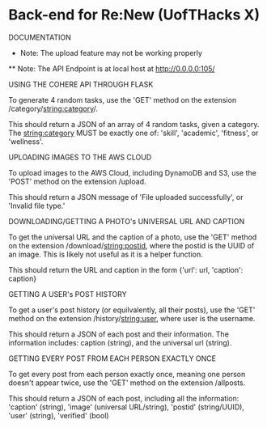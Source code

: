 # Back-end for Re:New (UofTHacks X)

DOCUMENTATION

* Note: The upload feature may not be working properly

** Note: The API Endpoint is at local host at http://0.0.0.0:105/

USING THE COHERE API THROUGH FLASK

To generate 4 random tasks, use the 'GET' method on the extension /category/<string:category>/. 

This should return a JSON of an array of 4 random tasks, given a category. The <string:category> MUST be exactly one of: 'skill', 'academic', 'fitness', or 'wellness'.

UPLOADING IMAGES TO THE AWS CLOUD

To upload images to the AWS Cloud, including DynamoDB and S3, use the 'POST' method on the extension /upload.

This should return a JSON message of 'File uploaded successfully', or 'Invalid file type.'

DOWNLOADING/GETTING A PHOTO's UNIVERSAL URL AND CAPTION

To get the universal URL and the caption of a photo, use the 'GET' method on the extension /download/<string:postid>, where the postid is the UUID of an image. This is likely not useful as it is a helper function.

This should return the URL and caption in the form {'url': url, 'caption': caption}

GETTING A USER's POST HISTORY

To get a user's post history (or equilvalently, all their posts), use the 'GET' method on the extension /history/<string:user>, where user is the username. 

This should return a JSON of each post and their information. The information includes: caption (string), and the universal url (string).  

GETTING EVERY POST FROM EACH PERSON EXACTLY ONCE

To get every post from each person exactly once, meaning one person doesn't appear twice, use the 'GET' method on the extension /allposts.

This should return a JSON of each post, including all the information: 'caption' (string), 'image' (universal URL/string), 'postid' (string/UUID), 'user' (string), 'verified' (bool)



